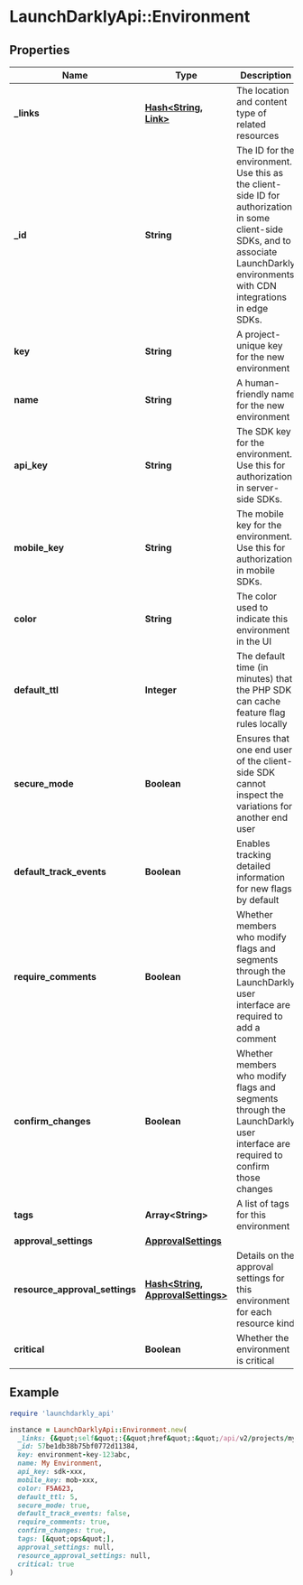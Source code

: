 # LaunchDarklyApi::Environment

## Properties

| Name | Type | Description | Notes |
| ---- | ---- | ----------- | ----- |
| **_links** | [**Hash&lt;String, Link&gt;**](Link.md) | The location and content type of related resources |  |
| **_id** | **String** | The ID for the environment. Use this as the client-side ID for authorization in some client-side SDKs, and to associate LaunchDarkly environments with CDN integrations in edge SDKs. |  |
| **key** | **String** | A project-unique key for the new environment |  |
| **name** | **String** | A human-friendly name for the new environment |  |
| **api_key** | **String** | The SDK key for the environment. Use this for authorization in server-side SDKs. |  |
| **mobile_key** | **String** | The mobile key for the environment. Use this for authorization in mobile SDKs. |  |
| **color** | **String** | The color used to indicate this environment in the UI |  |
| **default_ttl** | **Integer** | The default time (in minutes) that the PHP SDK can cache feature flag rules locally |  |
| **secure_mode** | **Boolean** | Ensures that one end user of the client-side SDK cannot inspect the variations for another end user |  |
| **default_track_events** | **Boolean** | Enables tracking detailed information for new flags by default |  |
| **require_comments** | **Boolean** | Whether members who modify flags and segments through the LaunchDarkly user interface are required to add a comment |  |
| **confirm_changes** | **Boolean** | Whether members who modify flags and segments through the LaunchDarkly user interface are required to confirm those changes |  |
| **tags** | **Array&lt;String&gt;** | A list of tags for this environment |  |
| **approval_settings** | [**ApprovalSettings**](ApprovalSettings.md) |  | [optional] |
| **resource_approval_settings** | [**Hash&lt;String, ApprovalSettings&gt;**](ApprovalSettings.md) | Details on the approval settings for this environment for each resource kind | [optional] |
| **critical** | **Boolean** | Whether the environment is critical |  |

## Example

```ruby
require 'launchdarkly_api'

instance = LaunchDarklyApi::Environment.new(
  _links: {&quot;self&quot;:{&quot;href&quot;:&quot;/api/v2/projects/my-project/environments/my-environment&quot;,&quot;type&quot;:&quot;application/json&quot;}},
  _id: 57be1db38b75bf0772d11384,
  key: environment-key-123abc,
  name: My Environment,
  api_key: sdk-xxx,
  mobile_key: mob-xxx,
  color: F5A623,
  default_ttl: 5,
  secure_mode: true,
  default_track_events: false,
  require_comments: true,
  confirm_changes: true,
  tags: [&quot;ops&quot;],
  approval_settings: null,
  resource_approval_settings: null,
  critical: true
)
```

